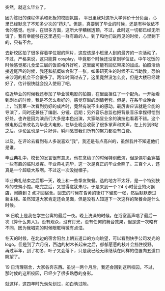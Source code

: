 突然，就这么毕业了。

因为陈旧的课程体系和死板的校园氛围， 平日里我对这所大学评价十分负面，心里已经默念了不知多少次的“药丸”。但是，真要到了毕业的时候，还是有种依依不舍的感觉。也许，在很多方面，这所大学糟糕透顶，不过，此时这一切都已经无所谓了。我有幸能够在这里遇见一群有趣的人，到了和他们说再见的时侯，心里剩下的，只有不舍。

去新校区拍了很多穿着学位服的照片，这应该是小班里人到的最齐的一次活动了。不过，严格来说，这只能算 cosplay，毕竟那个时候还没拿到学位证。中午吃饭的时候感觉那儿食堂三层的饭菜格外好吃，这里面可能有回忆带来的加成。拍照活动接近尾声的时候，我还和航概妹合影了一张。如果研究生的时候不去当助教，恐怕来沙河的机会不会很多了。两年时间过去了，这里竟然没怎么变，但是大楼已经建好了，估计很快就会投入使用了吧。

临近毕业的时候我还参加了毕业微电影的拍摄，在里面担任了一个配角。一开始看到剧本的时侯，我是不怎么看好的，感觉穿越的剧情老套。但是，在系毕业晚会上，当我第一次看到剪好的成片时，竟然有说不出的感动。最厉害应该就是全能的导演了，同时还兼任了编剧、分镜、后期；另外音乐总监也把背景音乐拿捏得恰到好处。也许是因为演员们大多是本色出演，大家略显业余的演技也看着不错。这个微电影后来改名为毕业大电影，在毕业晚会收获了很多掌声和笑声，在上传到B站之后，评论区也是一片好评，瞬间感觉我们所有的努力都没有白费。

以及，在评论去看到有人多说喜欢“我”，我还是有点高兴的，虽然我并不知道他们是谁。

毕业典礼中，校长的发言很有意思，他在念稿子的时候特别敷演，但是偶尔会穿插一些有趣的临时发挥。毕业典礼完毕，这一次是真正的毕业合照了。三百个人，还真是一个超级大系啊。不过这一次没抛帽子。

毕业典礼结束之后那一天，晚上和一些挚友聚餐。选的地方不太好，是一个特别狭窄的苍蝇小馆。吃完之后，又觉得意犹未尽，于是来到一个 24 小时营业的火锅店，闹腾到 2 点才回宿舍。回去的时候在昏黄的街灯下留影一张，然后默默走过新主楼。虽然知道大家肯定还会见面，但是没有人知道下一次这样的聚餐会是什么时候。

18 日晚上是我在学生公寓的最后一夜。晚上洗澡的时候，在浴室高声唱了最后一次《算什么男人》。没有观众，没有灯光，没有任何的舞台效果，但是这一次略有不同，因为我唱完的时候眼眶稍微有点湿。

冬天的时候，在北边的宿舍阳台上朝五道口的方向眺望，可以看到快手公司发光的 logo。但是到了六月份，西边的树木长起来之后，郁郁葱葱的枝叶会挡住视野。再过半年，到了初冬，叶子又会落下，只是我已经无缘继续在同样的位置向五道口眺望了。

19 日清理宿舍，大家各奔东西。虽说一两个月后，我还会回到这所校园，不过，那时候的这所校园，已经少了很多熟悉的身影。

就这样，这四年时光匆匆划过，如白驹过隙。

